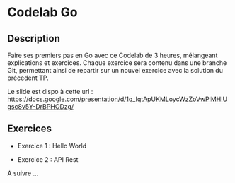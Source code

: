 # Codelab Go

## Description

Faire ses premiers pas en Go avec ce Codelab de 3 heures, mélangeant explications et exercices.
Chaque exercice sera contenu dans une branche Git, permettant ainsi de repartir sur un nouvel 
exercice avec la solution du précedent TP.

Le slide est dispo à cette url : https://docs.google.com/presentation/d/1q_IqtApUKMLoycWzZoVwPlMHIUgsc8v5Y-DrBPHODzg/

## Exercices

- Exercice 1 : Hello World

- Exercice 2 : API Rest

A suivre ...
